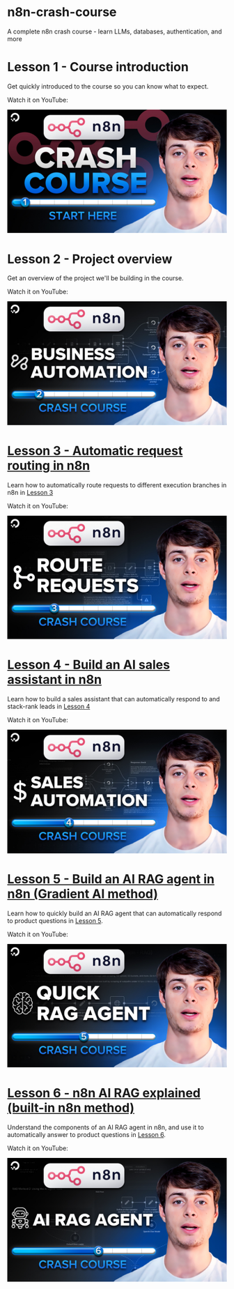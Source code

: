 # n8n-crash-course
A complete n8n crash course - learn LLMs, databases, authentication, and more

# Lesson 1 - Course introduction
Get quickly introduced to the course so you can know what to expect.

Watch it on YouTube:

[![Lesson 1 video](thumbnails/lesson_1.jpg)](https://www.youtube.com/watch?v=BLG9kpUCnww&list=PLseEp7p6EwibcvBe7cOWqDmN99zA1YFL2&index=1)


# Lesson 2 - Project overview
Get an overview of the project we'll be building in the course.

Watch it on YouTube:

[![Lesson 2 video](thumbnails/lesson_2.jpg)](https://www.youtube.com/watch?v=OP5FJBF4p5c&list=PLseEp7p6EwibcvBe7cOWqDmN99zA1YFL2&index=2)


# [Lesson 3 - Automatic request routing in n8n](./lessons/lesson_3/README.md)

Learn how to automatically route requests to different execution branches in n8n in [Lesson 3](./lessons/lesson_3/README.md)

Watch it on YouTube:

[![Lesson 3 video](thumbnails/lesson_3.jpg)](https://www.youtube.com/watch?v=QJ0MXbEOijY&list=PLseEp7p6EwibcvBe7cOWqDmN99zA1YFL2&index=3)


# [Lesson 4 - Build an AI sales assistant in n8n](./lessons/lesson_4/README.md)

Learn how to build a sales assistant that can automatically respond to and stack-rank leads in [Lesson 4](./lessons/lesson_4/README.md)

Watch it on YouTube:

[![Lesson 4 video](thumbnails/lesson_4.jpg)](https://www.youtube.com/watch?v=BMAv6-YZfvE&list=PLseEp7p6EwibcvBe7cOWqDmN99zA1YFL2&index=4)

# [Lesson 5 - Build an AI RAG agent in n8n (Gradient AI method)](./lessons/lesson_5/README.md)

Learn how to quickly build an AI RAG agent that can automatically respond to product questions in [Lesson 5](./lessons/lesson_5/README.md).

Watch it on YouTube:

[![Lesson 5 video](thumbnails/lesson_5.jpg)](https://www.youtube.com/watch?v=-PrhgxaBZG0&list=PLseEp7p6EwibcvBe7cOWqDmN99zA1YFL2&index=5)

# [Lesson 6 - n8n AI RAG explained (built-in n8n method)](./lessons/lesson_6/README.md)

Understand the components of an AI RAG agent in n8n, and use it to automatically answer to product questions in [Lesson 6](./lessons/lesson_6/README.md).

Watch it on YouTube:

[![Lesson 6 video](thumbnails/lesson_6.jpg)](https://www.youtube.com/watch?v=g2bhGPaDUw0&list=PLseEp7p6EwibcvBe7cOWqDmN99zA1YFL2&index=6)



